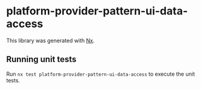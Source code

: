 # platform-provider-pattern-ui-data-access

This library was generated with [Nx](https://nx.dev).

## Running unit tests

Run `nx test platform-provider-pattern-ui-data-access` to execute the unit tests.
